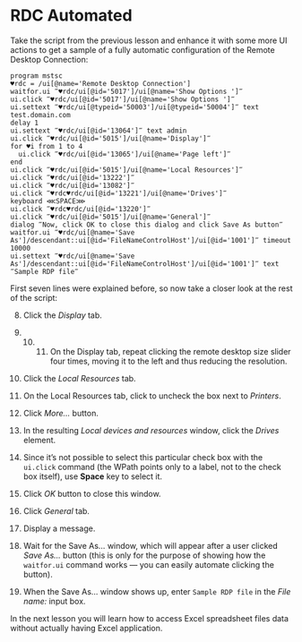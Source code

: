 # RDC Automated

Take the script from the previous lesson and enhance it with some more UI actions to get a sample of a fully automatic configuration of the Remote Desktop Connection:

```G1ANT
program mstsc
♥rdc = /ui[@name='Remote Desktop Connection']
waitfor.ui ‴♥rdc/ui[@id='5017']/ui[@name='Show Options ']‴
ui.click ‴♥rdc/ui[@id='5017']/ui[@name='Show Options ']‴
ui.settext ‴♥rdc/ui[@typeid='50003']/ui[@typeid='50004']‴ text test.domain.com
delay 1
ui.settext ‴♥rdc/ui[@id='13064']‴ text admin
ui.click ‴♥rdc/ui[@id='5015']/ui[@name='Display']‴
for ♥i from 1 to 4
  ui.click ‴♥rdc/ui[@id='13065']/ui[@name='Page left']‴
end
ui.click ‴♥rdc/ui[@id='5015']/ui[@name='Local Resources']‴
ui.click ‴♥rdc/ui[@id='13222']‴
ui.click ‴♥rdc/ui[@id='13082']‴
ui.click ‴♥rdc♥rdc/ui[@id='13221']/ui[@name='Drives']‴
keyboard ⋘SPACE⋙
ui.click ‴♥rdc♥rdc/ui[@id='13220']‴
ui.click ‴♥rdc/ui[@id='5015']/ui[@name='General']‴
dialog ‴Now, click OK to close this dialog and click Save As button‴
waitfor.ui ‴♥rdc/ui[@name='Save As']/descendant::ui[@id='FileNameControlHost']/ui[@id='1001']‴ timeout 10000
ui.settext ‴♥rdc/ui[@name='Save As']/descendant::ui[@id='FileNameControlHost']/ui[@id='1001']‴ text ‴Sample RDP file‴
```

First seven lines were explained before, so now take a closer look at the rest of the script:

8. Click the *Display* tab.
9. 10. 11. On the Display tab, repeat clicking the remote desktop size slider four times, moving it to the left and thus reducing the resolution.

12. Click the *Local Resources* tab.
13. On the Local Resources tab, click to uncheck the box next to *Printers*.
14. Click *More…* button.
15. In the resulting *Local devices and resources* window, click the *Drives* element.
16. Since it’s not possible to select this particular check box with the `ui.click` command (the WPath points only to a label, not to the check box itself), use **Space** key to select it.
17. Click *OK* button to close this window.
18. Click *General* tab.
19. Display a message.
20. Wait for the Save As… window, which will appear after a user clicked *Save As…* button (this is only for the purpose of showing how the `waitfor.ui` command works — you can easily automate clicking the button).
21. When the Save As… window shows up, enter `Sample RDP file` in the *File name:* input box.

In the next lesson you will learn how to access Excel spreadsheet files data without actually having Excel application.
